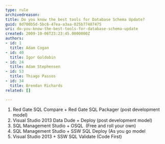 ```yaml
---
type: rule
archivedreason: 
title: Do you know the best tools for Database Schema Update?
guid: 8d700b5d-5bc6-47ea-a3aa-025b77487475
uri: do-you-know-the-best-tools-for-database-schema-update
created: 2009-10-06T23:23:45.0000000Z
authors:
- id: 1
  title: Adam Cogan
- id: 40
  title: Igor Goldobin
- id: 24
  title: Adam Stephensen
- id: 53
  title: Thiago Passos
- id: 34
  title: Brendan Richards
related: []

---
```



<ol><li>Red Gate SQL Compare + Red Gate SQL Packager (post development model) </li>
<li>Visual Studio 2013​&#160;Data Dude + Deploy&#160;(post development model) </li>
<li>SQL Management Studio + OSQL&#160; (Free and roll your own) </li>
<li>SQL Management Studio + SSW SQL Deploy (As you go model</li><li>Visual Studio 2013 + SSW SQL Validate (Code First)​</li></ol>

<br><excerpt class='endintro'></excerpt><br>



